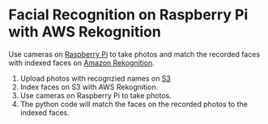 # Facial Recognition on Raspberry Pi with AWS Rekognition 

Use cameras on [Raspberry  Pi](https://www.raspberrypi.org/) to take photos and match the recorded faces with indexed faces on [Amazon Rekognition](https://aws.amazon.com/rekognition/).

1. Upload photos with recognzied names on [S3](https://aws.amazon.com/s3/)
2. Index faces on S3 with AWS Rekognition.
3. Use cameras on Raspberry Pi to take photos.
4. The python code will match the faces on the recorded photos to the indexed faces. 
